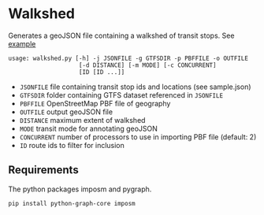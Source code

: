 # Walkshed #

Generates a geoJSON file containing a walkshed of transit stops. See [example](http://real.uwaterloo.ca/~mboos/?p=1174)

    usage: walkshed.py [-h] -j JSONFILE -g GTFSDIR -p PBFFILE -o OUTFILE
                        [-d DISTANCE] [-m MODE] [-c CONCURRENT]
                        [ID [ID ...]]

  - `JSONFILE`    file containing transit stop ids and locations (see sample.json)
  - `GTFSDIR`     folder containing GTFS dataset referenced in `JSONFILE`
  - `PBFFILE`     OpenStreetMap PBF file of geography
  - `OUTFILE`     output geoJSON file
  - `DISTANCE`    maximum extent of walkshed
  - `MODE`        transit mode for annotating geoJSON
  - `CONCURRENT`  number of processors to use in importing PBF file (default: 2)
  - `ID`          route ids to filter for inclusion

## Requirements ##
The python packages imposm and pygraph.

    pip install python-graph-core imposm
